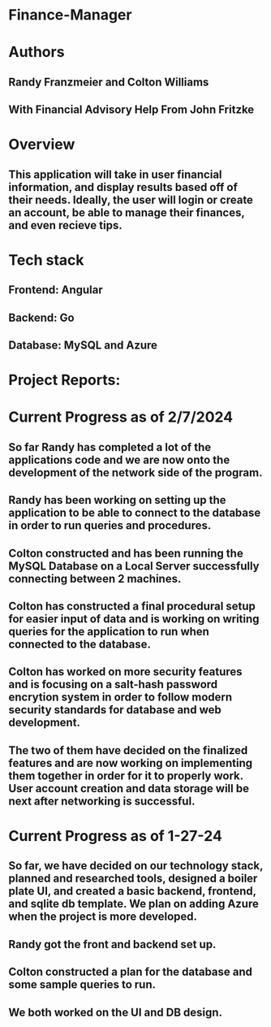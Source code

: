 # Finance-Manager

# Authors
## Randy Franzmeier and Colton Williams

## With Financial Advisory Help From John Fritzke

# Overview
## This application will take in user financial information, and display results based off of their needs. Ideally, the user will login or create an account, be able to manage their finances, and even recieve tips.

# Tech stack
## Frontend: Angular
## Backend: Go
## Database: MySQL and Azure

# Project Reports:

# Current Progress as of 2/7/2024
## So far Randy has completed a lot of the applications code and we are now onto the development of the network side of the program.
## Randy has been working on setting up the application to be able to connect to the database in order to run queries and procedures.
## Colton constructed and has been running the MySQL Database on a Local Server successfully connecting between 2 machines.
## Colton has constructed a final procedural setup for easier input of data and is working on writing queries for the application to run when connected to the database.
## Colton has worked on more security features and is focusing on a salt-hash password encrytion system in order to follow modern security standards for database and web development.
## The two of them have decided on the finalized features and are now working on implementing them together in order for it to properly work. User account creation and data storage will be next after networking is successful.

# Current Progress as of 1-27-24
## So far, we have decided on our technology stack, planned and researched tools, designed a boiler plate UI, and created a basic backend, frontend, and sqlite db template. We plan on adding Azure when the project is more developed.
## Randy got the front and backend set up.
## Colton constructed a plan for the database and some sample queries to run.
## We both worked on the UI and DB design.





